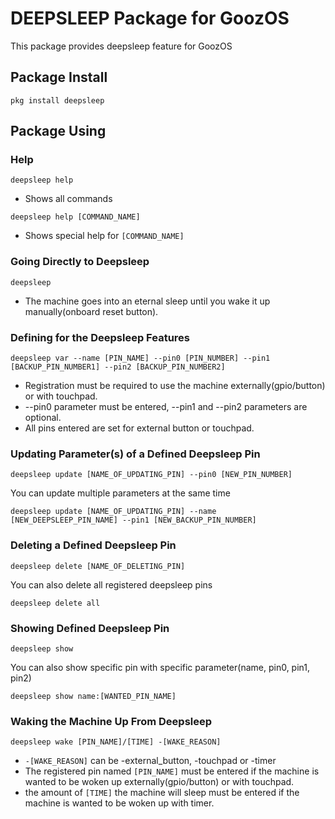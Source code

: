 # DEEPSLEEP Package for GoozOS
This package provides deepsleep feature for GoozOS
## Package Install
```shell
pkg install deepsleep
```
## Package Using

### Help
```shell
deepsleep help
```
* Shows all commands
```shell
deepsleep help [COMMAND_NAME]
```
* Shows special help for `[COMMAND_NAME]`

### Going Directly to Deepsleep
```shell
deepsleep
```
* The machine goes into an eternal sleep until you wake it up manually(onboard reset button).

### Defining for the Deepsleep Features
```shell
deepsleep var --name [PIN_NAME] --pin0 [PIN_NUMBER] --pin1 [BACKUP_PIN_NUMBER1] --pin2 [BACKUP_PIN_NUMBER2]
```
* Registration must be required to use the machine externally(gpio/button) or with touchpad.
* --pin0 parameter must be entered, --pin1 and --pin2 parameters are optional.
* All pins entered are set for external button or touchpad.

### Updating Parameter(s) of a Defined Deepsleep Pin
```shell
deepsleep update [NAME_OF_UPDATING_PIN] --pin0 [NEW_PIN_NUMBER]
``` 
You can update multiple parameters at the same time
```shell
deepsleep update [NAME_OF_UPDATING_PIN] --name [NEW_DEEPSLEEP_PIN_NAME] --pin1 [NEW_BACKUP_PIN_NUMBER]
```

### Deleting a Defined Deepsleep Pin
```shell
deepsleep delete [NAME_OF_DELETING_PIN]
```
You can also delete all registered deepsleep pins
```shell
deepsleep delete all
```

### Showing Defined Deepsleep Pin
```shell
deepsleep show
```
You can also show specific pin with specific parameter(name, pin0, pin1, pin2)
```shell
deepsleep show name:[WANTED_PIN_NAME]
```

### Waking the Machine Up From Deepsleep
```shell 
deepsleep wake [PIN_NAME]/[TIME] -[WAKE_REASON]
```
* `-[WAKE_REASON]` can be -external_button, -touchpad or -timer
* The registered pin named `[PIN_NAME]` must be entered if the machine is wanted to be woken up externally(gpio/button) or with touchpad.
* the amount of `[TIME]` the machine will sleep must be entered if the machine is wanted to be woken up with timer.
